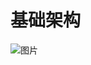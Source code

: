 # 基础架构

![图片](https://raw.githubusercontent.com/jdcloudcom/cn/zhangwenjie30-patch-4/image/Cloud-Monitor/%E4%BA%91%E7%9B%91%E6%8E%A7%E6%9E%B6%E6%9E%84%E5%9B%BE.png)
